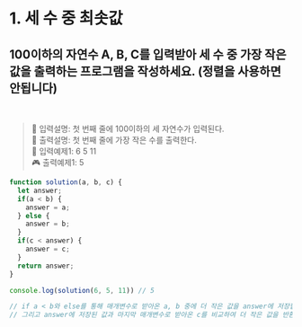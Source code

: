 # 1. 세 수 중 최솟값

## 100이하의 자연수 A, B, C를 입력받아 세 수 중 가장 작은 값을 출력하는 프로그램을 작성하세요. (정렬을 사용하면 안됩니다) 
<br/>

> 🎲 입력설명: 첫 번째 줄에 100이하의 세 자연수가 입력된다.<br/>
  🎲 출력설명: 첫 번째 줄에 가장 작은 수를 출력한다.<br/>
  🎰 입력예제1: 6 5 11<br/>
  🎮 출력예제1: 5<br/>

```js
function solution(a, b, c) {
  let answer;
  if(a < b) {
    answer = a;
  } else {
    answer = b;
  }
  if(c < answer) {
    answer = c;
  }
  return answer;
}

console.log(solution(6, 5, 11)) // 5

// if a < b와 else를 통해 매개변수로 받아온 a, b 중에 더 작은 값을 answer에 저장합니다.
// 그리고 answer에 저장된 값과 마지막 매개변수로 받아온 c를 비교하여 더 작은 값을 반환 합니다.
```